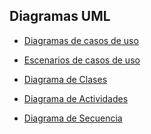 ## Diagramas UML

- [Diagramas de casos de uso](https://drive.google.com/file/d/1gsiWeWVw1RftMDHGxbdF4AxD5CnbAGgc/view?usp=sharing)
- [Escenarios de casos de uso](https://docs.google.com/spreadsheets/d/1vtRRywF8TDF7hpB_KhUTUw7R6Vvpzd8S/edit?usp=drive_link&ouid=109807518589464437920&rtpof=true&sd=true)
- [Diagrama de Clases](DiagramasClases.md)

- [Diagrama de Actividades]()

- [Diagrama de Secuencia](DiagramasSecuencia.md)